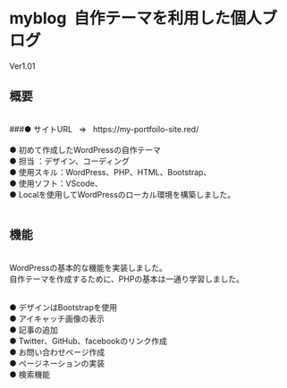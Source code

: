 # myblog&nbsp;&nbsp;自作テーマを利用した個人ブログ 
Ver1.01
<br>
## 概要 ##
<br>
###●&nbsp;サイトURL &nbsp; ⇒ &nbsp; https://my-portfoilo-site.red/<br><br>
●&nbsp;初めて作成したWordPressの自作テーマ<br>
●&nbsp;担当 ：デザイン、コーディング<br>
●&nbsp;使用スキル：WordPress、PHP、HTML、Bootstrap、<br>
●&nbsp;使用ソフト：VScode、<br>
●&nbsp;Localを使用してWordPressのローカル環境を構築しました。<br>
<br>

## 機能 ##
<br>
WordPressの基本的な機能を実装しました。<br>
自作テーマを作成するために、PHPの基本は一通り学習しました。<br><br>

●&nbsp;デザインはBootstrapを使用<br>
●&nbsp;アイキャッチ画像の表示<br>
●&nbsp;記事の追加<br>
●&nbsp;Twitter、GitHub、facebookのリンク作成<br>
●&nbsp;お問い合わせページ作成<br>
●&nbsp;ページネーションの実装<br>
●&nbsp;検索機能<br>

